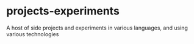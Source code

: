 # projects-experiments
A host of side projects and experiments in various languages, and using various technologies
